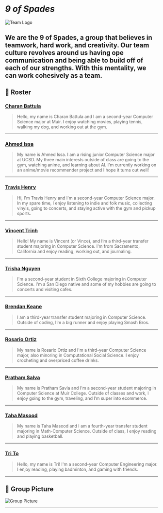 # ***9 of Spades***

![Team Logo](https://github.com/user-attachments/assets/56f9bcaf-9a6e-4b9f-98e7-24797cdf247f)

We are the 9 of Spades, a group that believes in teamwork, hard work, and creativity.  Our team culture revolves around us having ope communication and being able to build off of each of our strengths.  With this mentality, we can work cohesively as a team.
---

## 👥 **Roster**

### [Charan Battula](https://chana-battura.github.io/Chana-Battura/)
> Hello, my name is Charan Battula and I am a second-year Computer Science major at Muir. I enjoy watching movies, playing tennis, walking my dog, and working out at the gym.

---

### [Ahmed Issa](https://a1issa369.github.io/110-project/)
> My name is Ahmed Issa. I am a rising junior Computer Science major at UCSD. My three main interests outside of class are going to the gym, watching anime, and learning about AI. I'm currently working on an anime/movie recommender project and I hope it turns out well!

---

### [Travis Henry](https://trhenry33.github.io/Pages/)
> Hi, I'm Travis Henry and I'm a second-year Computer Science major. In my spare time, I enjoy listening to indie and folk music, collecting vinyls, going to concerts, and staying active with the gym and pickup sports.

---

### [Vincent Trinh](https://vkt5451.github.io/Github-Pages-project/)
> Hello! My name is Vincent (or Vince), and I’m a third-year transfer student majoring in Computer Science. I'm from Sacramento, California and enjoy reading, working out, and journaling.

---

### [Trisha Nguyen](https://trishangvyen.github.io/CSE110-GitHub-Pages/)
> I'm a second-year student in Sixth College majoring in Computer Science. I'm a San Diego native and some of my hobbies are going to concerts and visiting cafes.

---

### [Brendan Keane](https://github.com/Keanooo7/lab1_110/blob/main/index.md)
> I am a third-year transfer student majoring in Computer Science. Outside of coding, I’m a big runner and enjoy playing Smash Bros.

---

### [Rosario Ortiz](https://github.com/tritonro)
> My name is Rosario Ortiz and I'm a third-year Computer Science major, also minoring in Computational Social Science. I enjoy crocheting and overpriced coffee drinks.

---

### [Pratham Salva](https://prsavla.github.io/lab1-cse110/)
> My name is Pratham Savla and I'm a second-year student majoring in Computer Science at Muir College. Outside of classes and work, I enjoy going to the gym, traveling, and I’m super into ecommerce.

---

### [Taha Masood](https://t-m1.github.io/CSE110-Lab1/)
> My name is Taha Masood and I am a fourth-year transfer student majoring in Math-Computer Science. Outside of class, I enjoy reading and playing basketball.

---

### [Tri To](https://trto1.github.io/User-Page/)
> Hello, my name is Tri! I'm a second-year Computer Engineering major. I enjoy reading, playing badminton, and gaming with friends.

---

## 📸 **Group Picture**
![Group Picture](https://github.com/user-attachments/assets/cdb79c2e-e827-41fd-8492-682301bf4456)

---
